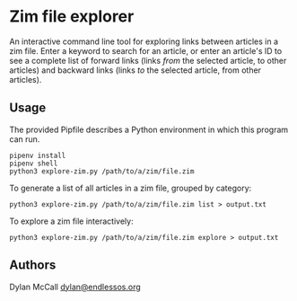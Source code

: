 # Zim file explorer

An interactive command line tool for exploring links between articles in a zim file. Enter a keyword to search for an article, or enter an article's ID to see a complete list of forward links (links *from* the selected article, to other articles) and backward links (links *to* the selected article, from other articles).

## Usage

The provided Pipfile describes a Python environment in which this program can run.

    pipenv install
    pipenv shell
    python3 explore-zim.py /path/to/a/zim/file.zim

To generate a list of all articles in a zim file, grouped by category:

    python3 explore-zim.py /path/to/a/zim/file.zim list > output.txt

To explore a zim file interactively:

    python3 explore-zim.py /path/to/a/zim/file.zim explore > output.txt

## Authors

Dylan McCall <dylan@endlessos.org>
